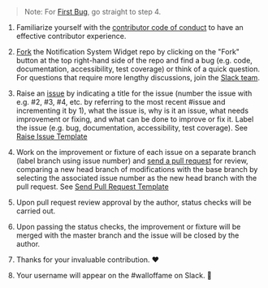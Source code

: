 >Note: For [First Bug](https://github.com/Forte-Consultancy-Services/Notification-System-Widget/issues/2), go straight to step 4.

1) Familiarize yourself with the [contributor code of conduct](https://github.com/Forte-Consultancy-Services/Notification-System-Widget/blob/master/CODE-OF-CONDUCT.md) to have an effective contributor experience.

2) [Fork](https://drive.google.com/file/d/0B3o-a_7h0VNMMGE1emUxc1lxa1U/view?usp=sharing) the Notification System Widget repo by clicking on the "Fork" button at the top right-hand side of the repo and find a bug (e.g. code, documentation, accessibility, test coverage) or think of a quick question. For questions that require more lengthy discussions, join the [Slack team](https://notification-system.slack.com/shared_invite/MTg0MTE2NzE0MTE5LTE0OTQ3NzM1NDItM2RiNjRmOTYxMQ).

3) Raise an [issue](https://github.com/Forte-Consultancy-Services/Notification-System-Widget/issues/new) by indicating a title for the issue (number the issue with e.g. #2, #3, #4, etc. by referring to the most recent #issue and incrementing it by 1), what the issue is, why is it an issue, what needs improvement or fixing, and what can be done to improve or fix it. Label the issue (e.g. bug, documentation, accessibility, test coverage). See [Raise Issue Template](https://drive.google.com/file/d/0B3o-a_7h0VNMY1BCX3J4ZzZSd00/view?usp=sharing)

4) Work on the improvement or fixture of each issue on a separate branch (label branch using issue number) and [send a pull request](https://github.com/Forte-Consultancy-Services/Notification-System-Widget/pulls) for review, comparing a new head branch of modifications with the base branch by selecting the associated issue number as the new head branch with the pull request. See [Send Pull Request Template](https://github.com/Forte-Consultancy-Services/Notification-System-Widget/compare)

5) Upon pull request review approval by the author, status checks will be carried out.

6) Upon passing the status checks, the improvement or fixture will be merged with the master branch and the issue will be closed by the author.
 
7) Thanks for your invaluable contribution. :heart:

8) Your username will appear on the #walloffame on Slack. :crown:   
